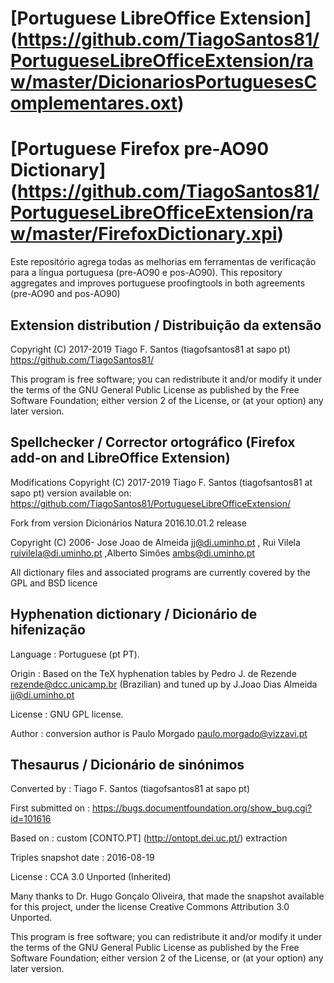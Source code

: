 # [Portuguese LibreOffice Extension] (https://github.com/TiagoSantos81/PortugueseLibreOfficeExtension/raw/master/DicionariosPortuguesesComplementares.oxt)

# [Portuguese Firefox pre-AO90 Dictionary] (https://github.com/TiagoSantos81/PortugueseLibreOfficeExtension/raw/master/FirefoxDictionary.xpi)

Este repositório agrega todas as melhorias em ferramentas de verificação para a língua portuguesa (pre-AO90 e pos-AO90).
This repository aggregates and improves portuguese proofingtools in both agreements (pre-AO90 and pos-AO90)

Extension distribution / Distribuição da extensão
-------------------------------------------------

Copyright (C) 2017-2019 Tiago F. Santos (tiagofsantos81 at sapo pt)
  https://github.com/TiagoSantos81/

This program is free software; you can redistribute it and/or modify
it under the terms of the GNU General Public License as published by
the Free Software Foundation; either version 2 of the License, or
(at your option) any later version.


Spellchecker / Corrector ortográfico (Firefox add-on and LibreOffice Extension)
-----------------------------------------------------------------------------

Modifications Copyright (C) 2017-2019  Tiago F. Santos (tiagofsantos81 at sapo pt)
  version available on: https://github.com/TiagoSantos81/PortugueseLibreOfficeExtension/

Fork from version Dicionários Natura 2016.10.01.2 release

Copyright (C) 2006- Jose Joao de Almeida <jj@di.uminho.pt> , Rui Vilela <ruivilela@di.uminho.pt> ,Alberto Simões <ambs@di.uminho.pt>

All dictionary files and associated programs are currently covered
by the GPL and BSD licence


Hyphenation dictionary / Dicionário de hifenização
--------------------------------------------------

Language	: Portuguese (pt PT).

Origin		:   Based on the TeX hyphenation tables by Pedro J. de Rezende <rezende@dcc.unicamp.br> (Brazilian) and tuned up by J.Joao Dias Almeida <jj@di.uminho.pt>

License		:  GNU GPL license.

Author		:   conversion author is Paulo Morgado <paulo.morgado@vizzavi.pt>


Thesaurus / Dicionário de sinónimos
-----------------------------------

Converted by		: Tiago F. Santos (tiagofsantos81 at sapo pt)

First submitted on	: https://bugs.documentfoundation.org/show_bug.cgi?id=101616

Based on		: custom [CONTO.PT] (http://ontopt.dei.uc.pt/) extraction

Triples snapshot date	: 2016-08-19

License			: CCA 3.0 Unported (Inherited)

Many thanks to Dr. Hugo Gonçalo Oliveira, that made the snapshot available for this project, under the license Creative Commons Attribution 3.0 Unported.

This program is free software; you can redistribute it and/or modify
it under the terms of the GNU General Public License as published by
the Free Software Foundation; either version 2 of the License, or
(at your option) any later version.
